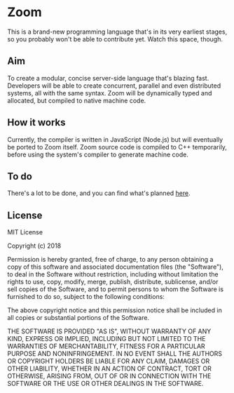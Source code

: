# Zoom

This is a brand-new programming language that's in its very earliest stages, so you probably won't be able to contribute yet. Watch this space, though.

## Aim

To create a modular, concise server-side language that's blazing fast. Developers will be able to create concurrent, parallel and even distributed systems, all with the same syntax. Zoom will be dynamically typed and allocated, but compiled to native machine code.

## How it works

Currently, the compiler is written in JavaScript (Node.js) but will eventually be ported to Zoom itself. Zoom source code is compiled to C++ temporarily, before using the system's compiler to generate machine code.

## To do

There's a lot to be done, and you can find what's planned [here](todo.md).

## License

MIT License

Copyright (c) 2018

Permission is hereby granted, free of charge, to any person obtaining a copy
of this software and associated documentation files (the "Software"), to deal
in the Software without restriction, including without limitation the rights
to use, copy, modify, merge, publish, distribute, sublicense, and/or sell
copies of the Software, and to permit persons to whom the Software is
furnished to do so, subject to the following conditions:

The above copyright notice and this permission notice shall be included in all
copies or substantial portions of the Software.

THE SOFTWARE IS PROVIDED "AS IS", WITHOUT WARRANTY OF ANY KIND, EXPRESS OR
IMPLIED, INCLUDING BUT NOT LIMITED TO THE WARRANTIES OF MERCHANTABILITY,
FITNESS FOR A PARTICULAR PURPOSE AND NONINFRINGEMENT. IN NO EVENT SHALL THE
AUTHORS OR COPYRIGHT HOLDERS BE LIABLE FOR ANY CLAIM, DAMAGES OR OTHER
LIABILITY, WHETHER IN AN ACTION OF CONTRACT, TORT OR OTHERWISE, ARISING FROM,
OUT OF OR IN CONNECTION WITH THE SOFTWARE OR THE USE OR OTHER DEALINGS IN THE
SOFTWARE.
